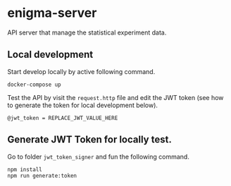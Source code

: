 # enigma-server
API server that manage the statistical experiment data.

## Local development
Start develop locally by active following command.
```
docker-compose up
```

Test the API by visit the `request.http` file and edit the JWT token (see how to generate the token for local development below).
```
@jwt_token = REPLACE_JWT_VALUE_HERE
``` 


## Generate JWT Token for locally test.
Go to folder `jwt_token_signer` and fun the following command.
```
npm install
npm run generate:token
```